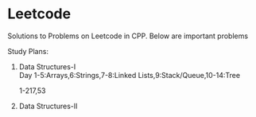 # Leetcode
Solutions to Problems on Leetcode in CPP.
Below are important problems

Study Plans:
1. Data Structures-I                    
   Day 1-5:Arrays,6:Strings,7-8:Linked Lists,9:Stack/Queue,10-14:Tree
   
   1-217,53
2. Data Structures-II
  
